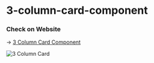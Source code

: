 # 3-column-card-component


### Check on Website
<p> 
  →
  <a href="https://determined-ride-cccc96.netlify.app/"> 3 Column Card Component</a>
</p>

![3 Column Card](/images/icon.png)

